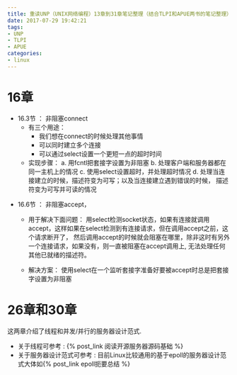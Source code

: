 ```yaml
---
title: 重读UNP（UNIX网络编程）13章到31章笔记整理（结合TLPI和APUE两书的笔记整理）(二)
date: 2017-07-29 19:42:21
tags:
- UNP
- TLPI
- APUE
categories:
- linux
---
```



# 16章

- 16.3节 ： 非阻塞connect
	- 有三个用途：
		-  我们想在connect的时候处理其他事情
		- 可以同时建立多个连接
		- 可以通过select设置一个更短一点的超时时间
	- 实现步骤：
		a. 用fcntl把套接字设置为非阻塞
		b. 处理客户端和服务器都在同一主机上的情况
		c. 使用select设置超时，并处理超时情况
		d. 处理当连接建立的时候，描述符变为可写；以及当连接建立遇到错误的时候， 描述符变为可写并可读的情况

<!-- more -->

- 16.6节 ： 非阻塞accept，
	- 用于解决下面问题：
	用select检测socket状态，如果有连接就调用accept，这样如果在select检测到有连接请求，但在调用accept之前，这个请求断开了，
	然后调用accept的时候就会阻塞在哪里，除非这时有另外一个连接请求，如果没有，则一直被阻塞在accept调用上, 无法处理任何其他已就绪的描述符。

	- 解决方案：
	使用select在一个监听套接字准备好要被accept时总是把套接字设置为非阻塞
		 

# 26章和30章

这两章介绍了线程和并发/并行的服务器设计范式.

- 关于线程可参考 : {% post_link 阅读开源服务器源码基础 %}
- 关于服务器设计范式可参考 : 目前Linux比较通用的基于epoll的服务器设计范式大体如{% post_link epoll扼要总结 %}